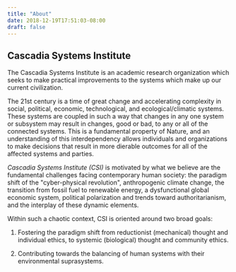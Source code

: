 ```yaml
---
title: "About"
date: 2018-12-19T17:51:03-08:00
draft: false
---
```


## Cascadia Systems Institute

The Cascadia Systems Institute is an academic research organization which seeks to make practical improvements to the systems which make up our current civilization.

The 21st century is a time of great change and accelerating complexity in social, political, economic, technological, and ecological/climatic systems. These systems are coupled in such a way that changes in any one system or subsystem may result in changes, good or bad, to any or all of the connected systems.  This is a fundamental property of Nature, and an understanding of this interdependency allows individuals and organizations to make decisions that result in more dierable outcomes for all of the affected systems and parties.

*Cascadia Systems Institute (CSI)* is motivated by what we believe are the fundamental challenges facing contemporary human society: the paradigm shift of the "cyber-physical revolution", anthropogenic climate change, the transition from fossil fuel to renewable energy, a dysfunctional global economic system, political polarization and trends toward authoritarianism, and the interplay of these dynamic elements.

Within such a chaotic context, CSI is oriented around two broad goals:

1. Fostering the paradigm shift from reductionist (mechanical) thought and individual ethics, to systemic (biological) thought and community ethics.

2. Contributing towards the balancing of human systems with their environmental suprasystems.
